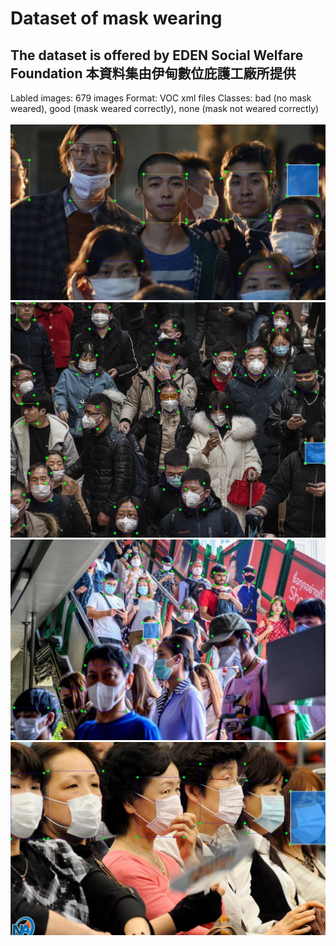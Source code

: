 # Dataset of mask wearing<br/>

## The dataset is offered by EDEN Social Welfare Foundation 本資料集由伊甸數位庇護工廠所提供<br/>
Labled images: 679 images
Format: VOC xml files
Classes: bad (no mask weared), good (mask weared correctly), none (mask not weared correctly)<br/><br/>
![image](https://github.com/ch-tseng/Dataset_for_Mask_Wearing/raw/main/d.PNG)
![image](https://github.com/ch-tseng/Dataset_for_Mask_Wearing/raw/main/a.PNG)
![image](https://github.com/ch-tseng/Dataset_for_Mask_Wearing/raw/main/b.PNG)
![image](https://github.com/ch-tseng/Dataset_for_Mask_Wearing/raw/main/c.PNG)

